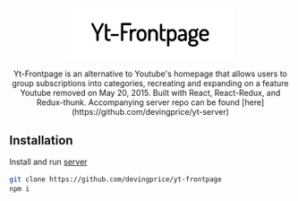 <p align="center"><img width=60% src="https://github.com/devingprice/yt-frontpage/blob/master/github-header.png"></p>

<p align="center"> Yt-Frontpage is an alternative to Youtube's homepage that allows users to group subscriptions into categories, recreating and expanding on a feature Youtube removed on May 20, 2015. Built with React, React-Redux, and Redux-thunk. Accompanying server repo can be found [here](https://github.com/devingprice/yt-server) </p>


## Installation

Install and run [server](https://github.com/devingprice/yt-server)

```bash
git clone https://github.com/devingprice/yt-frontpage
npm i
```